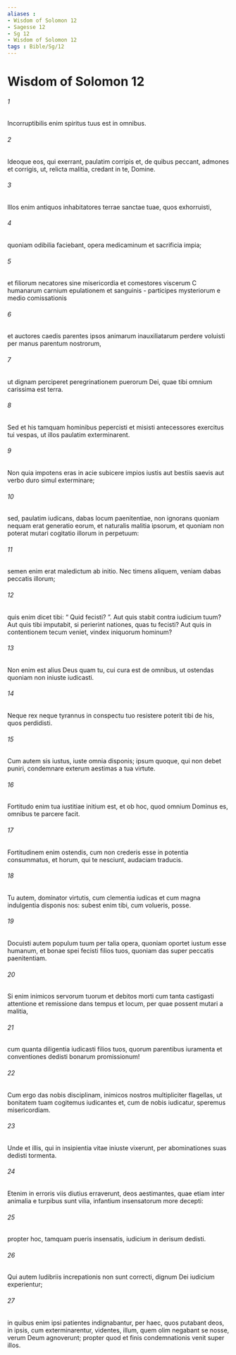 ```yaml
---
aliases : 
- Wisdom of Solomon 12
- Sagesse 12
- Sg 12
- Wisdom of Solomon 12
tags : Bible/Sg/12
---
```


# Wisdom of Solomon 12

###### 1
Incorruptibilis enim spiritus tuus est in omnibus.
###### 2
Ideoque eos, qui exerrant, paulatim corripis et, de quibus peccant, admones et corrigis, ut, relicta malitia, credant in te, Domine.
###### 3
Illos enim antiquos inhabitatores terrae sanctae tuae, quos exhorruisti,
###### 4
quoniam odibilia faciebant, opera medicaminum et sacrificia impia;
###### 5
et filiorum necatores sine misericordia et comestores viscerum C humanarum carnium epulationem et sanguinis - participes mysteriorum e medio comissationis
###### 6
et auctores caedis parentes ipsos animarum inauxiliatarum perdere voluisti per manus parentum nostrorum,
###### 7
ut dignam perciperet peregrinationem puerorum Dei, quae tibi omnium carissima est terra.
###### 8
Sed et his tamquam hominibus pepercisti et misisti antecessores exercitus tui vespas, ut illos paulatim exterminarent.
###### 9
Non quia impotens eras in acie subicere impios iustis aut bestiis saevis aut verbo duro simul exterminare;
###### 10
sed, paulatim iudicans, dabas locum paenitentiae, non ignorans quoniam nequam erat generatio eorum, et naturalis malitia ipsorum, et quoniam non poterat mutari cogitatio illorum in perpetuum:
###### 11
semen enim erat maledictum ab initio. Nec timens aliquem, veniam dabas peccatis illorum;
###### 12
quis enim dicet tibi: “ Quid fecisti? ”. Aut quis stabit contra iudicium tuum? Aut quis tibi imputabit, si perierint nationes, quas tu fecisti? Aut quis in contentionem tecum veniet, vindex iniquorum hominum?
###### 13
Non enim est alius Deus quam tu, cui cura est de omnibus, ut ostendas quoniam non iniuste iudicasti.
###### 14
Neque rex neque tyrannus in conspectu tuo resistere poterit tibi de his, quos perdidisti.
###### 15
Cum autem sis iustus, iuste omnia disponis; ipsum quoque, qui non debet puniri, condemnare exterum aestimas a tua virtute.
###### 16
Fortitudo enim tua iustitiae initium est, et ob hoc, quod omnium Dominus es, omnibus te parcere facit.
###### 17
Fortitudinem enim ostendis, cum non crederis esse in potentia consummatus, et horum, qui te nesciunt, audaciam traducis.
###### 18
Tu autem, dominator virtutis, cum clementia iudicas et cum magna indulgentia disponis nos: subest enim tibi, cum volueris, posse.
###### 19
Docuisti autem populum tuum per talia opera, quoniam oportet iustum esse humanum, et bonae spei fecisti filios tuos, quoniam das super peccatis paenitentiam.
###### 20
Si enim inimicos servorum tuorum et debitos morti cum tanta castigasti attentione et remissione dans tempus et locum, per quae possent mutari a malitia,
###### 21
cum quanta diligentia iudicasti filios tuos, quorum parentibus iuramenta et conventiones dedisti bonarum promissionum!
###### 22
Cum ergo das nobis disciplinam, inimicos nostros multipliciter flagellas, ut bonitatem tuam cogitemus iudicantes et, cum de nobis iudicatur, speremus misericordiam.
###### 23
Unde et illis, qui in insipientia vitae iniuste vixerunt, per abominationes suas dedisti tormenta.
###### 24
Etenim in erroris viis diutius erraverunt, deos aestimantes, quae etiam inter animalia e turpibus sunt vilia, infantium insensatorum more decepti:
###### 25
propter hoc, tamquam pueris insensatis, iudicium in derisum dedisti.
###### 26
Qui autem ludibriis increpationis non sunt correcti, dignum Dei iudicium experientur;
###### 27
in quibus enim ipsi patientes indignabantur, per haec, quos putabant deos, in ipsis, cum exterminarentur, videntes, illum, quem olim negabant se nosse, verum Deum agnoverunt; propter quod et finis condemnationis venit super illos.
